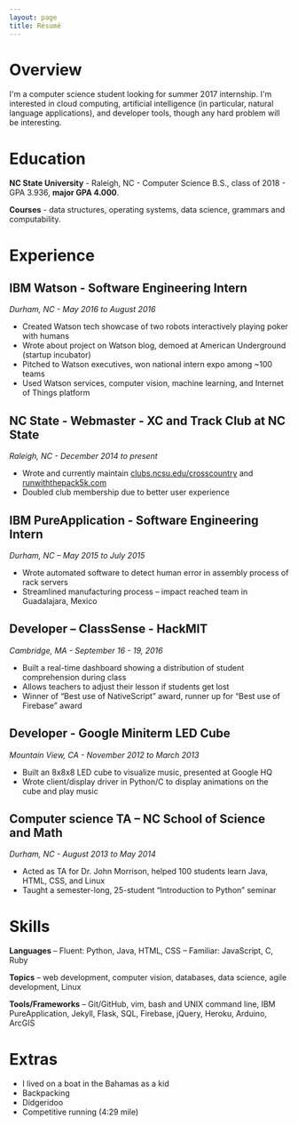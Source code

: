 ```yaml
---
layout: page
title: Résumé
---
```


# Overview

I'm a computer science student looking for summer 2017 internship. I'm interested in cloud computing, artificial intelligence (in particular, natural language applications), and developer tools, though any hard problem will be interesting.



# Education

**NC State University** - Raleigh, NC - Computer Science B.S., class of 2018 - GPA 3.936, **major GPA 4.000**.

**Courses** - data structures, operating systems, data science, grammars and computability.



# Experience

## IBM Watson - Software Engineering Intern

*Durham, NC - May 2016 to August 2016*

- Created Watson tech showcase of two robots interactively playing poker with humans
- Wrote about project on Watson blog, demoed at American Underground (startup incubator)
- Pitched to Watson executives, won national intern expo among ~100 teams
- Used Watson services, computer vision, machine learning, and Internet of Things platform

## NC State - Webmaster - XC and Track Club at NC State

*Raleigh, NC - December 2014 to present*

- Wrote and currently maintain [clubs.ncsu.edu/crosscountry](https://clubs.ncsu.edu/crosscountry/) and [runwiththepack5k.com](http://runwiththepack5k.com/)
- Doubled club membership due to better user experience

## IBM PureApplication - Software Engineering Intern

*Durham, NC – May 2015 to July 2015*

- Wrote automated software to detect human error in assembly process of rack servers
- Streamlined manufacturing process – impact reached team in Guadalajara, Mexico

## Developer – ClassSense - HackMIT
*Cambridge, MA - September 16 - 19, 2016*

- Built a real-time dashboard showing a distribution of student comprehension during class
- Allows teachers to adjust their lesson if students get lost
- Winner of “Best use of NativeScript” award, runner up for “Best use of Firebase” award

## Developer - Google Miniterm LED Cube
*Mountain View, CA - November 2012 to March 2013*

- Built an 8x8x8 LED cube to visualize music, presented at Google HQ
- Wrote client/display driver in Python/C to display animations on the cube and play music

## Computer science TA – NC School of Science and Math

*Durham, NC - August 2013 to May 2014*

- Acted as TA for Dr. John Morrison, helped 100 students learn Java, HTML, CSS, and Linux
- Taught a semester-long, 25-student “Introduction to Python” seminar



# Skills

**Languages** – Fluent: Python, Java, HTML, CSS – Familiar: JavaScript, C, Ruby

**Topics** – web development, computer vision, databases, data science, agile development, Linux

**Tools/Frameworks** – Git/GitHub, vim, bash and UNIX command line, IBM PureApplication, Jekyll, Flask, SQL, Firebase, jQuery, Heroku, Arduino, ArcGIS



# Extras

- I lived on a boat in the Bahamas as a kid
- Backpacking
- Didgeridoo
- Competitive running (4:29 mile)
